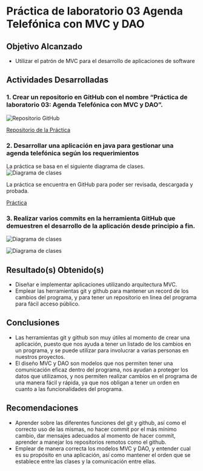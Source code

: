 # Práctica de laboratorio 03 Agenda Telefónica con MVC y DAO
## Objetivo Alcanzado
 * Utilizar el patrón de MVC para el desarrollo de aplicaciones de software
## Actividades Desarrolladas
### 1. Crear un repositorio en GitHub con el nombre “Práctica de laboratorio 03: Agenda Telefónica con MVC y DAO”.
![Repositorio GitHub](https://github.com/mtoledot1/Capturas/blob/master/Practica%203/Repositorio.jpg)

[Repositorio de la Práctica](https://github.com/mtoledot1/Practica-de-laboratorio-03-Agenda-Telefonica-con-MVC-y-DAO)
### 2. Desarrollar una aplicación en java para gestionar una agenda telefónica según los requerimientos
La práctica se basa en el siguiente diagrama de clases.
![Diagrama de clases](https://github.com/mtoledot1/Capturas/blob/master/Practica%203/Diagrama%20de%20Clases.jpg)

La práctica se encuentra en GitHub para poder ser revisada, descargada y probada.

[Práctica](https://github.com/mtoledot1/Practica-de-laboratorio-03-Agenda-Telefonica-con-MVC-y-DAO)
### 3. Realizar varios commits en la herramienta GitHub que demuestren el desarrollo de la aplicación desde principio a fin.
![Diagrama de clases](https://github.com/mtoledot1/Capturas/blob/master/Practica%203/Commits-1.jpg)

![Diagrama de clases](https://github.com/mtoledot1/Capturas/blob/master/Practica%203/Commits-2.jpg)
## Resultado(s) Obtenido(s)
 * Diseñar e implementar aplicaciones utilizando arquitectura MVC.
 * Emplear las herramientas git y github para mantener un record de los cambios del programa, y para tener un repositorio en linea del programa para fácil acceso público.
## Conclusiones
 * Las herramientas git y github son muy útiles al momento de crear una aplicación, puesto que nos ayuda a tener un listado de los cambios en un programa, y se puede utilizar para involucrar a varias personas en nuestros proyectos.
 * El diseño MVC y DAO son modelos que nos permiten tener una comunicación eficaz dentro del programa, nos ayudan a proteger los datos que utilizamos, y nos permiten realizar cambios en el programa de una manera fácil y rápida, ya que nos obligan a tener un orden en cuanto a las funcionalidades del programa.
## Recomendaciones
 * Aprender sobre las diferentes funciones del git y github, así como el correcto uso de las mismas, no hacer commit por el más mínimo cambio, dar mensajes adecuados al momento de hacer commit, aprender a manejar los repositorios remotos como el github.
 * Emplear de manera correcta los modelos MVC y DAO, y entender cual es su propósito en una aplicación, así como mantener el orden que se establece entre las clases y la comunicación entre ellas.
